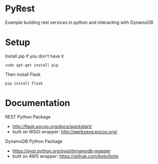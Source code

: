 PyRest
======

Example building rest services in python and interacting with DynamoDB 

Setup
=====

Install pip if you don't have it

    sudo apt-get install pip

Then install Flask

    pip install Flask


Documentation
==============

REST Python Package
* http://flask.pocoo.org/docs/quickstart/
* built on WSGI wrapper: http://werkzeug.pocoo.org/

DynamoDB Python Package
* https://pypi.python.org/pypi/dynamodb-mapper
* built on AWS wrapper: https://github.com/boto/boto


